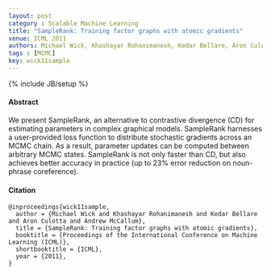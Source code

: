 ```yaml
---
layout: post
category : Scalable Machine Learning
title: "SampleRank: Training factor graphs with atomic gradients"
venue: ICML 2011
authors: Michael Wick, Khashayar Rohanimanesh, Kedar Bellare, Aron Culotta and Andrew McCallum
tags : [MCMC]
key: wick11sample
---
```

{% include JB/setup %}

#### Abstract

We present SampleRank, an alternative to contrastive divergence (CD) for
estimating parameters in complex graphical models. SampleRank harnesses a
user-provided loss function to distribute stochastic gradients across an MCMC
chain. As a result, parameter updates can be computed between arbitrary MCMC
states. SampleRank is not only faster than CD, but also achieves better
accuracy in practice (up to 23% error reduction on noun-phrase coreference).

#### Citation

	@inproceedings{wick11sample,
      author = {Michael Wick and Khashayar Rohanimanesh and Kedar Bellare and Aron Culotta and Andrew McCallum},
      title = {SampleRank: Training factor graphs with atomic gradients},
      booktitle = {Proceedings of the International Conference on Machine Learning (ICML)},
      shortbooktitle = {ICML},
      year = {2011},
    }
